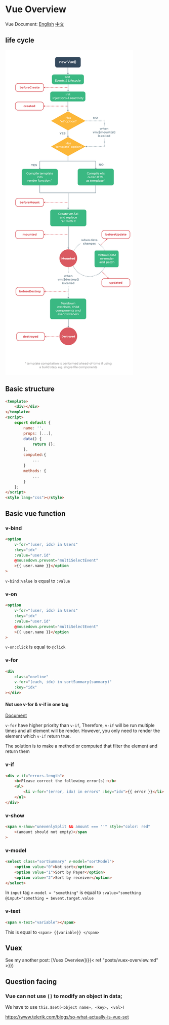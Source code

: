 # Vue Overview


Vue Document: [English](https://vuejs.org/) [中文](https://cn.vuejs.org/)

## life cycle

![lifeCycyle](/images/2020-05-17-vue/lifecycle.png)

## Basic structure

```html
<template>
    <div></div>
</template>
<script>
    export default {
        name: '',
        props: [...],
        data() {
            return {};
        },
        computed:{
            ...
        }
        methods: {
            ...
        }
    };
</script>
<style lang="css"></style>
```

## Basic vue function

### v-bind

```html
<option
    v-for="(user, idx) in Users"
    :key="idx"
    :value="user.id"
    @mousedown.prevent="multiSelectEvent"
    >{{ user.name }}</option
>
```

`v-bind:value` is equal to `:value`

### v-on

```html
<option
    v-for="(user, idx) in Users"
    :key="idx"
    :value="user.id"
    @mousedown.prevent="multiSelectEvent"
    >{{ user.name }}</option
>
```

`v-on:click` is equal to `@click`

### v-for

```html
<div
    class="oneline"
    v-for="(each, idx) in sortSummary(summary)"
    :key="idx"
></div>
```

#### Not use v-for & v-if in one tag

[Document](https://vuejs.org/v2/style-guide/#Avoid-v-if-with-v-for-essential)

`v-for` have higher priority than `v-if`, Therefore, `v-if` will be run multiple times and all element will be render. However, you only need to render the element which `v-if` return true.

The solution is to make a method or computed that filter the element and return them

### v-if

```html
<div v-if="errors.length">
    <b>Please correct the following error(s):</b>
    <ul>
        <li v-for="(error, idx) in errors" :key="idx">{{ error }}</li>
    </ul>
</div>
```

### v-show

```html
<span v-show="unevenlySplit && amount === ''" style="color: red"
    >(amount should not empty)</span
>
```

### v-model

```html
<select class="sortSummary" v-model="sortModel">
    <option value="0">Not sort</option>
    <option value="1">Sort by Payer</option>
    <option value="2">Sort by receiver</option>
</select>
```

In `input` tag `v-model = "something"` is equal to `:value="something @input="something = $event.target.value`

### v-text

```html
<span v-text="variable"></span>
```

This is equal to `<span> {{variable}} </span>`

## Vuex

See my another post: [Vuex Overview]({{< ref "posts/vuex-overview.md" >}})

## Question facing

### Vue can not use `[]` to modify an object in data;

We have to use `this.$set(<object name>, <key>, <val>)`

https://www.telerik.com/blogs/so-what-actually-is-vue-set

